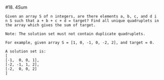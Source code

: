 #18. 4Sum

	Given an array S of n integers, are there elements a, b, c, and d i
	n S such that a + b + c + d = target? Find all unique quadruplets in 
	the array which gives the sum of target.

	Note: The solution set must not contain duplicate quadruplets.

	For example, given array S = [1, 0, -1, 0, -2, 2], and target = 0.

	A solution set is:
	[
  	[-1,  0, 0, 1],
  	[-2, -1, 1, 2],
  	[-2,  0, 0, 2]
	]